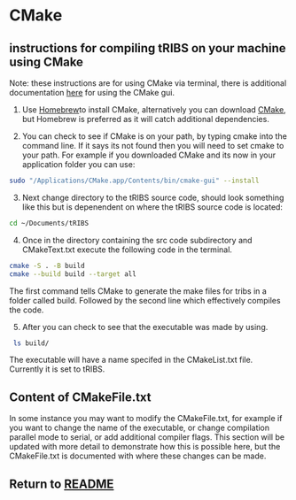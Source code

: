 # CMake 

## instructions for compiling tRIBS on your machine using CMake

Note: these instructions are for using CMake via terminal, there is additional documentation [here](https://cmake.org/cmake/help/latest/guide/user-interaction/index.html#guide:User%20Interaction%20Guide) for using the CMake gui. 

1) Use [Homebrew](https://formulae.brew.sh/formula/cmake)to install CMake, alternatively you can download [CMake](https://cmake.org/download/), but Homebrew is preferred as it will catch additional dependencies.

2) You can check to see if CMake is on your path, by typing cmake into the command line. If it says its not found then you will need to set cmake to your path. For example if you downloaded CMake and its now in your application folder you can use:

```bash
sudo "/Applications/CMake.app/Contents/bin/cmake-gui" --install
```
3) Next change directory to the tRIBS source code, should look something like this but is depenendent on where the tRIBS source code is located:

```bash
cd ~/Documents/tRIBS
```
4) Once in the directory containing the src code subdirectory and CMakeText.txt execute the following code in the terminal.

```bash
cmake -S . -B build 
cmake --build build --target all  
```
The first command tells CMake to generate the make files for tribs in a folder called build. Followed by the second line which effectively compiles the code. 

5) After you can check to see that the executable was made by using.
```bash
 ls build/
 ```
 The executable will have a name specifed in the CMakeList.txt file. Currently it is set to tRIBS.

 ## Content of CMakeFile.txt

 In some instance you may want to modify the CMakeFile.txt, for example if you want to change the name of the executable, or change compilation parallel mode to serial, or add additional compiler flags. This section will be updated with more detail to demonstrate how this is possible here, but the CMakeFile.txt is documented with where these changes can be made.


## Return to [README](../../README.md)